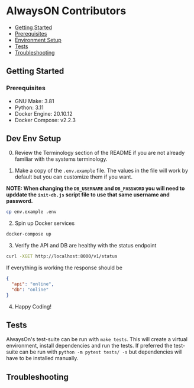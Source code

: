 # AlwaysON Contributors

 - [Getting Started](#getting-started)
  - [Prerequisites](#prerequisites)
  - [Environment Setup](#dev-env-setup)
 - [Tests](#tests)
 - [Troubleshooting](#troubleshooting)


## Getting Started

### Prerequisites

 - GNU Make: 3.81
 - Python: 3.11
 - Docker Engine: 20.10.12 
 - Docker Compose: v2.2.3


## Dev Env Setup

0. Review the Terminology section of the README if you are not already familiar with the systems terminology.

1. Make a copy of the `.env.example` file. The values in the file will work
by default but you can customize them if you want.

**NOTE: When changing the `DB_USERNAME` and `DB_PASSWORD` you will need to upddate the `init-db.js` script file to use that same username and password.**
```bash
cp env.example .env
```

2. Spin up Docker services
```bash
docker-compose up
```

3. Verify the API and DB are healthy with the status endpoint
```bash
curl -XGET http://localhost:8000/v1/status
```
If everything is working the response should be
```json
{
  "api": "online",
  "db": "online"
}
```

4. Happy Coding!

## Tests

AlwaysOn's test-suite can be run with `make tests`. This will create a virtual environment, install dependencies and run the tests. If preferred the test-suite can be run with `python -m pytest tests/ -s` but dependencies will have to be installed manually.

## Troubleshooting
